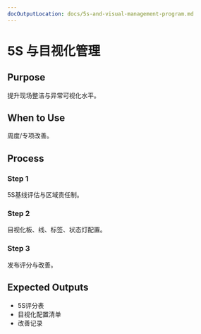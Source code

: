 ```yaml
---
docOutputLocation: docs/5s-and-visual-management-program.md
---
```


# 5S 与目视化管理

## Purpose

提升现场整洁与异常可视化水平。

## When to Use

周度/专项改善。

## Process

### Step 1

5S基线评估与区域责任制。

### Step 2

目视化板、线、标签、状态灯配置。

### Step 3

发布评分与改善。

## Expected Outputs

- 5S评分表
- 目视化配置清单
- 改善记录

